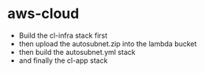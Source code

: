 # aws-cloud

- Build the cl-infra stack first
- then upload the autosubnet.zip into the lambda bucket
- then build the autosubnet.yml stack
- and finally the cl-app stack
